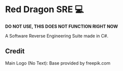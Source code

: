 # Red Dragon SRE :computer:
****DO NOT USE, THIS DOES NOT FUNCTION RIGHT NOW****

A Software Reverse Engineering Suite made in C#.

## Credit
Main Logo (No Text): Base provided by freepik.com
